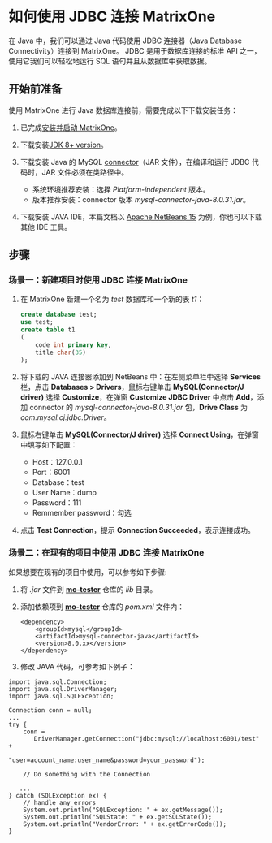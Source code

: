 # 如何使用 JDBC 连接 MatrixOne

在 Java 中，我们可以通过 Java 代码使用 JDBC 连接器（Java Database Connectivity）连接到 MatrixOne。 JDBC 是用于数据库连接的标准 API 之一，使用它我们可以轻松地运行 SQL 语句并且从数据库中获取数据。

## 开始前准备

使用 MatrixOne 进行 Java 数据库连接前，需要完成以下下载安装任务：

1. 已完成[安装并启动 MatrixOne](../../../Get-Started/install-standalone-matrixone.md)。
2. 下载安装[JDK 8+ version](https://www.oracle.com/sg/java/technologies/javase/javase8-archive-downloads.html)。
3. 下载安装 Java 的 MySQL [connector](https://dev.mysql.com/downloads/connector/j/)（JAR 文件），在编译和运行 JDBC 代码时，JAR 文件必须在类路径中。

    - 系统环境推荐安装：选择 *Platform-independent* 版本。
    - 版本推荐安装：connector 版本 *mysql-connector-java-8.0.31.jar*。

4. 下载安装 JAVA IDE，本篇文档以 [Apache NetBeans 15](http://netbeans.org/downloads/index.html) 为例，你也可以下载其他 IDE 工具。

## 步骤

### 场景一：新建项目时使用 JDBC 连接 MatrixOne

1. 在 MatrixOne 新建一个名为 *test* 数据库和一个新的表 *t1*：

    ```sql
    create database test;
    use test;
    create table t1
    (
        code int primary key,
        title char(35)
    );
    ```

2. 将下载的 JAVA 连接器添加到 NetBeans 中：在左侧菜单栏中选择 **Services** 栏，点击 **Databases > Drivers**，鼠标右键单击 **MySQL(Connector/J driver)** 选择 **Customize**，在弹窗 **Customize JDBC Driver** 中点击 **Add**，添加 connector 的 *mysql-connector-java-8.0.31.jar* 包，**Drive Class** 为 *com.mysql.cj.jdbc.Driver*。

3. 鼠标右键单击 **MySQL(Connector/J driver)** 选择 **Connect Using**，在弹窗中填写如下配置：

    - Host：127.0.0.1
    - Port：6001
    - Database：test
    - User Name：dump
    - Password：111
    - Remmember password：勾选

4. 点击 **Test Connection**，提示 **Connection Succeeded**，表示连接成功。

### 场景二：在现有的项目中使用 JDBC 连接 MatrixOne

如果想要在现有的项目中使用，可以参考如下步骤:

1. 将 *.jar* 文件到 **[mo-tester](https://github.com/matrixorigin/mo-tester)** 仓库的 *lib* 目录。

2. 添加依赖项到 **[mo-tester](https://github.com/matrixorigin/mo-tester)** 仓库的 *pom.xml* 文件内：

    ```
    <dependency>
        <groupId>mysql</groupId>
        <artifactId>mysql-connector-java</artifactId>
        <version>8.0.xx</version>
    </dependency>
    ```

3. 修改 JAVA 代码，可参考如下例子：

```
import java.sql.Connection;
import java.sql.DriverManager;
import java.sql.SQLException;

Connection conn = null;
...
try {
    conn =
       DriverManager.getConnection("jdbc:mysql://localhost:6001/test" +
                                   "user=account_name:user_name&password=your_password");

    // Do something with the Connection

   ...
} catch (SQLException ex) {
    // handle any errors
    System.out.println("SQLException: " + ex.getMessage());
    System.out.println("SQLState: " + ex.getSQLState());
    System.out.println("VendorError: " + ex.getErrorCode());
}
```
